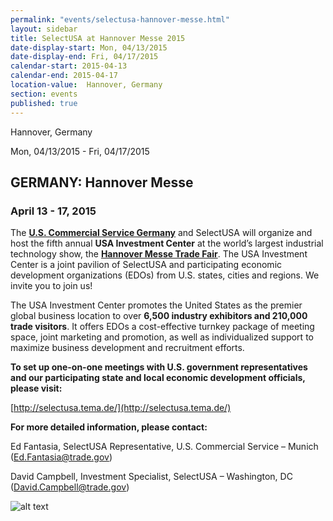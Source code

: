 ```yaml
---
permalink: "events/selectusa-hannover-messe.html"
layout: sidebar
title: SelectUSA at Hannover Messe 2015
date-display-start: Mon, 04/13/2015
date-display-end: Fri, 04/17/2015
calendar-start: 2015-04-13
calendar-end: 2015-04-17
location-value:  Hannover, Germany
section: events
published: true
---
```

Hannover, Germany

Mon, 04/13/2015 - Fri, 04/17/2015

## GERMANY: Hannover Messe

### April 13 - 17, 2015

The **[U.S. Commercial Service Germany](http://export.gov/germany/)**&nbsp;and SelectUSA will organize and host the fifth annual **USA Investment Center** at the world’s largest industrial technology show, the **[Hannover Messe Trade Fair](http://www.hannovermesse.de/home)**. The USA Investment Center is a joint pavilion of SelectUSA and participating economic development organizations (EDOs) from U.S. states, cities and regions. We invite you to join us!

The USA Investment Center promotes the United States as the premier global business location to over **6,500 industry exhibitors and 210,000 trade visitors**. It offers EDOs a cost-effective turnkey package of meeting space, joint marketing and promotion, as well as individualized support to maximize business development and recruitment efforts. &nbsp;

**To set up one-on-one meetings with U.S. government representatives and our participating state and local economic development officials, please visit:**

[http://selectusa.tema.de/](http://selectusa.tema.de/)

**For more detailed information, please contact:**

Ed Fantasia, SelectUSA Representative, U.S. Commercial Service – Munich ([Ed.Fantasia@trade.gov](mailto:Ed.Fantasia@trade.gov))

David Campbell, Investment Specialist, SelectUSA – Washington, DC ([David.Campbell@trade.gov](mailto:David.Campbell@trade.gov))

![alt text](https://pbs.twimg.com/media/CCLt72qVIAAPw3Q.png:large "SelectUSA Investment Center at Hannover Messe 2015")
